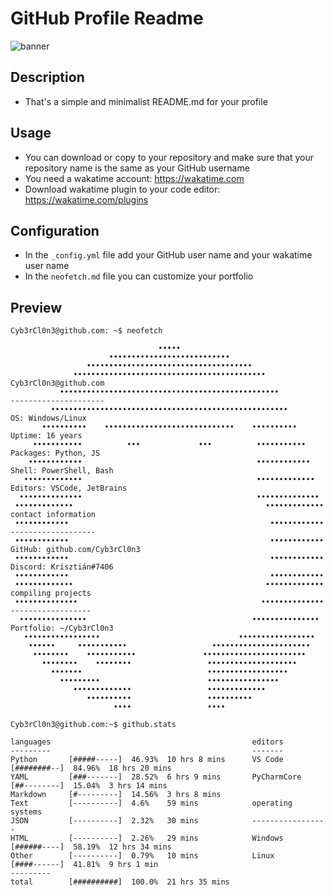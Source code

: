 # GitHub Profile Readme 
![banner](https://repository-images.githubusercontent.com/445896687/3b39ccb5-af17-4585-9098-73dd525035f5)
## Description
- That's a simple and minimalist README.md for your profile
## Usage
- You can download or copy to your repository and make sure that your repository name is the same as your GitHub username
- You need a wakatime account: https://wakatime.com
- Download wakatime plugin to your code editor: https://wakatime.com/plugins
## Configuration
- In the `_config.yml` file add your GitHub user name and your wakatime user name
- In the `neofetch.md` file you can customize your portfolio
## Preview
```console
Cyb3rCl0n3@github.com: ~$ neofetch

                                 •••••                                
                      •••••••••••••••••••••••••••                     
                 •••••••••••••••••••••••••••••••••••••                                  
              •••••••••••••••••••••••••••••••••••••••••••                   Cyb3rCl0n3@github.com
           •••••••••••••••••••••••••••••••••••••••••••••••••                ---------------------
         •••••••••••••••••••••••••••••••••••••••••••••••••••••              OS: Windows/Linux
       ••••••••••    •••••••••••••••••••••••••••••    ••••••••••            Uptime: 16 years
     •••••••••••          •••             •••          •••••••••••          Packages: Python, JS
    ••••••••••••                                       ••••••••••••         Shell: PowerShell, Bash
   •••••••••••••                                       •••••••••••••        Editors: VSCode, JetBrains
  ••••••••••••••                                       ••••••••••••••     
 •••••••••••••                                           •••••••••••••      contact information
 ••••••••••••                                             ••••••••••••      -------------------
 ••••••••••••                                             ••••••••••••      GitHub: github.com/Cyb3rCl0n3
 ••••••••••••                                             ••••••••••••      Discord: Krisztián#7406
 ••••••••••••                                             ••••••••••••    
 •••••••••••••                                           •••••••••••••      compiling projects
 ••••••••••••••                                         ••••••••••••••      ------------------
  •••••••••••••••                                     •••••••••••••••       Portfolio: ~/Cyb3rCl0n3
   •••••••••••••••••                               •••••••••••••••••  
    ••••••     •••••••••••                   ••••••••••••••••••••••   
     ••••••••    •••••••••••               •••••••••••••••••••••••    
       ••••••••    ••••••••                 ••••••••••••••••••••      
         •••••••                            ••••••••••••••••••        
           •••••••••                        ••••••••••••••••          
              •••••••••••••                 •••••••••••••             
                 ••••••••••                 ••••••••••                 
                       ••••                 ••••
```
```console
Cyb3rCl0n3@github.com:~$ github.stats

languages                                             editors
---------                                             -------
Python       [#####-----]  46.93%  10 hrs 8 mins      VS Code      [########--]  84.96%  18 hrs 20 mins
YAML         [###-------]  28.52%  6 hrs 9 mins       PyCharmCore  [##--------]  15.04%  3 hrs 14 mins
Markdown     [#---------]  14.56%  3 hrs 8 mins       
Text         [----------]  4.6%    59 mins            operating systems
JSON         [----------]  2.32%   30 mins            -----------------
HTML         [----------]  2.26%   29 mins            Windows      [######----]  58.19%  12 hrs 34 mins
Other        [----------]  0.79%   10 mins            Linux        [####------]  41.81%  9 hrs 1 min
---------
total        [##########]  100.0%  21 hrs 35 mins
```
